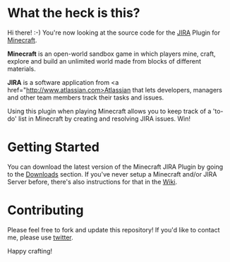 What the heck is this?
======================

Hi there! :-) You're now looking at the source code for the <a href="http://www.atlassian.com/jira">JIRA</a> Plugin for <a href="http://minecraft.net">Minecraft</a>.

<strong>Minecraft</strong> is an open-world sandbox game in which players mine, craft, explore and build an unlimited world made from blocks of different materials.

<strong>JIRA</strong> is a software application from <a href="http://www.atlassian.com>Atlassian</a> that lets developers, managers and other team members track their tasks and issues.

Using this plugin when playing Minecraft allows you to keep track of a 'to-do' list in Minecraft by creating and resolving JIRA issues. Win!

Getting Started
===============

You can download the latest version of the Minecraft JIRA Plugin by going to the <a href="/jaysee00/minecraftjiraplugin/downloads">Downloads</a> section. If you've never setup a Minecraft and/or JIRA Server before, there's also instructions for that in the <a href="/jaysee00/minecraftjiraplugin/wiki">Wiki</a>.

Contributing
============

Please feel free to fork and update this repository! If you'd like to contact me, please use <a href="https://twitter.com/jaysee00">twitter</a>.

Happy crafting!

